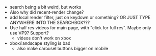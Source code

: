 - search being a bit weird, but works
- Also why did recent-render change?
- add local render filter, just on keydown or something? OR JUST TYPE ANYWHERE INTO THE SEARCHBOX???
- Use half res videos for main page, with "click for full res". Maybe only use VP9? Support?
  - videos don't work on xbox
- xbox/landscape styling is bad
  - also make carousel buttons bigger on mobile
